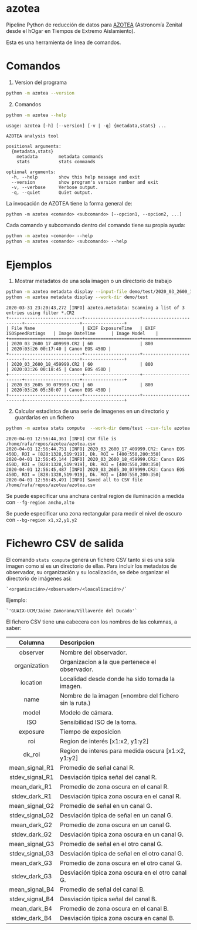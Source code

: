 # azotea

Pipeline Python de reducción de datos para [AZOTEA](https://guaix.ucm.es/AZOTEA) (Astronomía Zenital desde el hOgar en Tiempos de Extremo Aislamiento).

Esta es una herramienta de línea de comandos.

# Comandos

1. Version del programa

```bash 
python -m azotea --version
```

2. Comandos

```bash
python -m azotea --help
```

```
usage: azotea [-h] [--version] [-v | -q] {metadata,stats} ...

AZOTEA analysis tool

positional arguments:
  {metadata,stats}
    metadata        metadata commands
    stats           stats commands

optional arguments:
  -h, --help        show this help message and exit
  --version         show program's version number and exit
  -v, --verbose     Verbose output.
  -q, --quiet       Quiet output.
  ```


La invocación de AZOTEA tiene la forma general de:

```
python -m azotea <comando> <subcomando> [--opcion1, --opcion2, ...]
```

Cada comando y subcomando dentro del comando tiene su propia ayuda:

```bash
python -m azotea <comando> --help
python -m azotea <comando> <subcomando> --help
```

# Ejemplos

1. Mostrar metadatos de una sola imagen o un directorio de trabajo

```bash
python -m azotea metadata display --input-file demo/test/2020_03_2600_17_409999.CR2
python -m azotea metadata display --work-dir demo/test
```

```
2020-03-31 23:20:43,272 [INFO] azotea.metadata: Scanning a list of 3 entries using filter *.CR2
+----------------------------+---------------------+------------------------+---------------------+----------------+
| File Name                  | EXIF ExposureTime   | EXIF ISOSpeedRatings   | Image DateTime      | Image Model    |
+============================+=====================+========================+=====================+================+
| 2020_03_2600_17_409999.CR2 | 60                  | 800                    | 2020:03:26 00:17:40 | Canon EOS 450D |
+----------------------------+---------------------+------------------------+---------------------+----------------+
| 2020_03_2600_18_459999.CR2 | 60                  | 800                    | 2020:03:26 00:18:45 | Canon EOS 450D |
+----------------------------+---------------------+------------------------+---------------------+----------------+
| 2020_03_2605_30_079999.CR2 | 60                  | 800                    | 2020:03:26 05:30:07 | Canon EOS 450D |
+----------------------------+---------------------+------------------------+---------------------+----------------+
```

2. Calcular estadistca de una serie de imagenes en un directorio y guardarlas en un fichero

```bash
python -m azotea stats compute  --work-dir demo/test --csv-file azotea.csv
```

```
2020-04-01 12:56:44,361 [INFO] CSV file is /home/rafa/repos/azotea/azotea.csv
2020-04-01 12:56:44,751 [INFO] 2020_03_2600_17_409999.CR2: Canon EOS 450D, ROI = [828:1328,519:919], Dk. ROI = [400:550,200:350]
2020-04-01 12:56:45,144 [INFO] 2020_03_2600_18_459999.CR2: Canon EOS 450D, ROI = [828:1328,519:919], Dk. ROI = [400:550,200:350]
2020-04-01 12:56:45,487 [INFO] 2020_03_2605_30_079999.CR2: Canon EOS 450D, ROI = [828:1328,519:919], Dk. ROI = [400:550,200:350]
2020-04-01 12:56:45,491 [INFO] Saved all to CSV file /home/rafa/repos/azotea/azotea.csv
```

Se puede especificar una anchura central region de iluminación a medida con `--fg-region ancho,alto`

Se puede especificar una zona rectangular para medir el nivel de oscuro con `--bg-region x1,x2,y1,y2`

# Fichewro CSV de salida

El comando `stats compute` genera un fichero CSV tanto si es una sola imagen como si es un directorio de ellas. Para incluir los metadatos de observador, su organización y su localización, se debe organizar el directorio de imágenes así:

	`<organización>/<observador>/<loacalización>/`

Ejemplo:

	`'GUAIX-UCM/Jaime Zamorano/Villaverde del Ducado'`

El fichero CSV tiene una cabecera con los nombres de las columnas, a saber:


|    Columna      |  Descripcion                                           |
|:---------------:|:-------------------------------------------------------|
| observer        | Nombre del observador.                                 |
| organization    | Organizacion a la que pertenece el observador.         |
| location        | Localidad desde donde ha sido tomada la imagen.        |
| name            | Nombre de la imagen (=nombre del fichero sin la ruta.) |
| model           | Modelo de cámara.                                      |
| ISO             | Sensibilidad ISO de la toma.                           |
| exposure        | Tiempo de exposicion                                   |
| roi             | Region de interés [x1:x2, y1:y2]                       |
| dk_roi          | Region de interes para medida oscura [x1:x2, y1:y2]    |
| mean_signal_R1  | Promedio de señal canal R.                             |
| stdev_signal_R1 | Desviación tipica señal del canal R.                   |
| mean_dark_R1    | Promedio de zona oscura en el canal R.                 |
| stdev_dark_R1   | Desviación tipica zona oscura en el canal R.           |
| mean_signal_G2  | Promedio de señal en un canal G.                       |
| stdev_signal_G2 | Desviación tipica de señal en un canal G.              |
| mean_dark_G2    | Promedio de zona oscura en un canal G.                 |
| stdev_dark_G2   | Desviación tipica zona oscura en un canal G.           |
| mean_signal_G3  | Promedio de señal en el otro canal G.                  |
| stdev_signal_G3 | Desviación tipica de señal en el otro canal G.         |
| mean_dark_G3    | Promedio de zona oscura en el otro canal G.            |
| stdev_dark_G3   | Desviación tipica zona oscura en el otro canal G.      |
| mean_signal_B4  | Promedio de señal del canal B.                         |
| stdev_signal_B4 | Desviación tipica señal del canal B.                   |
| mean_dark_B4    | Promedio de zona oscura en el canal B.                 |
| stdev_dark_B4   | Desviación tipica zona oscura en canal B.              |
